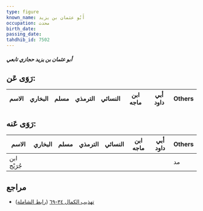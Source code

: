```yaml
---
type: figure
known_name: أَبُو عثمان بن يزيد
occupation: محدث
birth_date:
passing_date:
tahdhib_id: 7502
---
```

##### أبو عثمان بن يزيد حجازي تابعي

## رَوَى عَن:
| الاسم | البخاري | مسلم | الترمذي | النسائي | ابن ماجه | أبي داود | Others |
| ----- | ------- | ---- | ------- | ------- | -------- | -------- | ------ |
## رَوَى عَنه:
| الاسم       | البخاري | مسلم | الترمذي | النسائي | ابن ماجه | أبي داود | Others |
| ----------- | ------- | ---- | ------- | ------- | -------- | -------- | ------ |
| ابن جُرَيْج |         |      |         |         |          |          | مد     |
## مراجع
- [تهذيب الكمال ٣٤-٦٩](obsidian://open?vault=Tahdhib-al-Kamal&file=Figures/٧٥٠٢-أبو%20عثمان%20بن%20يزيد%20حجازي%20تابعي) ([رابط الشاملة](https://shamela.ws/book/3722/18186))